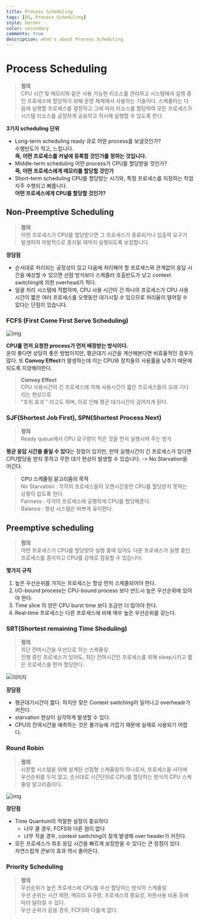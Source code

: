 ```yaml
---
title: Process Scheduling 
tags: [OS, Process_Scheduling]
style: border
color: secondary
comments: true
description: what's about Process Scheduling
---
```

# Process Scheduling
>**정의**\
>CPU 시간 및 메모리와 같은 사용 가능한 리소스를 관리하고 시스템에서 실행 중인 프로세스에 할당하기 위해 운영 체제에서 사용하는 기술이다. 스케줄러는 다음에 실행할 프로세스를 결정하고 그에 따라 리소스를 할당하여 모든 프로세스가 시스템 리소스를 공정하게 공유하고 적시에 실행할 수 있도록 한다.

**3가지 scheduling 단위**  
- Long-term scheduling
	ready 큐로 어떤 process를 보낼것인가?  
	수행빈도가 적고, 느립니다.  
	**즉, 어떤 프로세스를 커널에 등록할 것인가를 정하는 것입니다.**
- Middle-term scheduling
	어떤 process가 CPU를 할당받을 것인가?  
	**즉, 어떤 프로세스에게 메모리를 할당할 것인가**
- Short-term scheduling
	CPU를 할당받는 시기와, 특정 프로세스를 지정하는 작업  
	자주 수행되고 빠릅니다.  
	**어떤 프로세스에게 CPU를 할당할 것인가?**

## Non-Preemptive Scheduling
> **정의**\
> 어떤 프로세스가 CPU를 할당받으면 그 프로세스가 종료되거나 입출력 요구가 발생하여 자발적으로 중지될 때까지 실행되도록 보장합니다.

**장담점**  
- 순서대로 처리되는 공정성이 있고 다움에 처리해야 할 프로세스와 관계없이 응답 시간을 예상할 수 있으면 선점 방식보다 스케줄러 호출빈도가 낮고 context switching에 의한 overhead가 적다.
- 일괄 처리 시스템에 적합하며, CPU 사용 시간이 긴 하나의 프로세스가 CPU 사용 시간이 짧은 여러 프로세스를 오랫동안 대기시킬 수 있으므로 처리율이 떨어질 수 있다는 단점이 있습니다.

### FCFS (First Come First Serve Scheduling)
![img](https://www.tutorialspoint.com/operating_system/images/fcfs.jpg)

 **CPU를 먼저 요청한 process가 먼저 배정받는 방식이다.**  
 운이 좋다면 상당히 좋은 방법이지만, 평균대기 시간을 계산해본다면 비효율적인 경우가 많다.
 또 **Convoy Effect**가 발생하는데 이는 CPU와 장치들의 사용률을 낮추기 때문에 되도록 지양해야한다.
 > **Convoy Effect**\
 > CPU 사용시간이 긴 프로세스에 의해 사용시간이 짧은 프로세스들이 오래 기다리는 현상으로\
 > "호위 효과 " 라고도 하며, 이로 인해 평균 대기시간이 길어지게 된다.

### SJF(Shortest Job First), SPN(Shortest Process Next)
>**정의**\
>Ready queue에서 CPU 요구량이 적은 것을 먼저 실행시켜 주는 방식

**평균 응답 시간을 줄일 수 있다**는 장점이 있지만, 만약 실행시간이 긴 프로세스가 있다면 CPU할당을 받지 못하고 무한 대기 현상이 발생할 수 있습니다.  -> No Starvation을 어긴다.
> **CPU 스케줄링 알고리즘의 목적**\
> No Starvation : 각각의 프로세스들이 오랜시간동안 CPU를 할당받지 못하는 상황이 없도록 한다.\
> Fairness : 각각의 프로세스에 공평하게 CPU를 할당해준다.\
> Balance : 항상 시스템은 바쁘게 유지한다.

## Preemptive scheduling
>**정의**\
>어떤 프로세스가 CPU를 할당받아 실행 중에 있어도 다른 프로세스가 실행 중인 프로세스를 중지하고 CPU를 강제로 점유할 수 있습니다.

**몇가지 규칙**  
1. 높은 우선순위를 가지는 프로세스는 항상 먼저 스케줄되어야 한다.
2. I/O-bound process는 CPU-bound process 보다 반드시 높은 우선순위에 있어야 한다.
3. Time slice 의 양은 CPU burst time 보다 조금만 더 많아야 한다.
4. Real-time 프로세스는 다른 프로세스에 비해 매우 높은 우선순위를 갖는다.

### SRT(Shortest remaining Time Sheduling)
>**정의**\
>최단 잔여시간을 우선으로 하는 스케줄링\
>진행 중인 프로세스가 있어도, 최단 잔여시간인 프로세스를 위해 sleep시키고 짧은 프로세스를 먼저 할당한다.

![이미지](https://img1.daumcdn.net/thumb/R1280x0/?scode=mtistory2&fname=https%3A%2F%2Fblog.kakaocdn.net%2Fdn%2F47cG3%2FbtqF63ctwKv%2F99wazY0GKJGkY5jUxCMoRk%2Fimg.png)



**장담점**
- 평균대기시간이 짧다. 하지만 잦은 Context switching이 일어나고 overheadr가 커진다.
- starvation 현상이 심각하게 발생할 수 있다.
- CPU의 잔여시간을 예측하는 것은 불가능에 가깝기 때문에 실제로 사용되기 어렵다.


### Round Robin
>**정의**\
>시분할 시스템을 위해 설계된 선점형 스케줄링의 하나로서, 프로세스들 사이에 우선순위를 두지 않고, 순서대로 시간단위로 CPU를 할당하는 방식의 CPU 스케줄링 알고리즘이다.

![img](https://velog.velcdn.com/images%2Fchappi%2Fpost%2Fffeefa26-2f1d-4ba6-af24-912b8e3d5911%2F3.png)

**장단점**  
- Time Quantum의 적절한 설정이 중요하다
	- 너무 클 경우, FCFS와 다른 점이 없다
	- 너무 작을 경우, context switching이 잦게 발생해 over header가 커진다.
- 모든 프로세스가 최초 응답 시간을 빠르게 보장받을 수 있다는 큰 장점이 있다.  
    자연스럽게 콘보이 효과 역시 줄어든다.

### Priority Scheduling
>**정의**\
>우선순위가 높은 프로세스에 CPU를 우선 할당하는 방식의 스케줄링\
>우선 순위는 시간 제한, 메모리 요구량, 프로세스의 중요성, 자원사용 비용 등에 따라 달라질 수 있다.\
>우선 순위가 같을 경우, FCFS와 다를게 없다.
